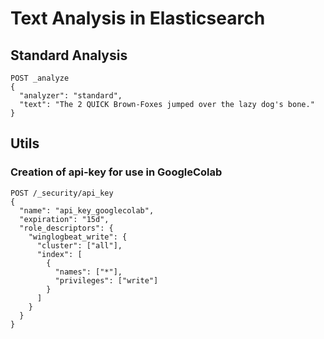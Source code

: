 # Text Analysis in Elasticsearch

## Standard Analysis 
```
POST _analyze
{
  "analyzer": "standard",
  "text": "The 2 QUICK Brown-Foxes jumped over the lazy dog's bone."
}
```


## Utils

### Creation of api-key for use in GoogleColab
```
POST /_security/api_key
{
  "name": "api_key_googlecolab",
  "expiration": "15d", 
  "role_descriptors": { 
    "winglogbeat_write": {
      "cluster": ["all"],
      "index": [
        {
          "names": ["*"],
          "privileges": ["write"]
        }
      ]
    }
  }
}
```
